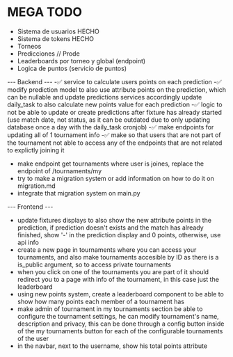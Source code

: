 # MEGA TODO

- Sistema de usuarios HECHO
- Sistema de tokens HECHO
- Torneos
- Predicciones // Prode
- Leaderboards por torneo y global (endpoint)
- Logica de puntos (servicio de puntos)


--- Backend ---
-✅ service to calculate users points on each prediction
-✅ modify prediction model to also use attribute points on the prediction, which can be nullable and update predictions services accordingly update daily_task to also calculate new points value for each prediction
-✅ logic to not be able to update or create predictions after fixture has already started (use match date, not status, as it can be outdated due to only updating database once a day with the daily_task cronjob)
-✅ make endpoints for updating all of 1 tournament info
-✅ make so that users that are not part of the tournament not able to access any of the endpoints that are not related to explictly joining it
- make endpoint get tournaments where user is joines, replace the endpoint of /tournaments/my
- try to make a migration system or add information on how to do it on migration.md
- integrate that migration system on main.py
<!-- - update users to have global points that sum every league points (update model) -->
<!-- - make service to calculate all of that -->

--- Frontend ---
- update fixtures displays to also show the new attribute points in the prediction, if prediction doesn't exists and the match has already finished, show '-' in the prediction display and 0 points, otherwise, use api info
- create a new page in tournaments where you can access your tournaments, and also make tournaments accesible by ID as there is a is_public argument, so to access private tournaments
- when you click on one of the tournaments you are part of it should redirect you to a page with info of the tournament, in this case just the leaderboard
- using new points system, create a leaderboard component to be able to show how many points each member of a tournament has
- make admin of tournament in my tournaments section be able to configure the tournament settings, he can modify tournament's name, description and privacy, this can be done through a config button inside of the my tournaments button for each of the configurable tournaments of the user
- in the navbar, next to the username, show his total points attribute